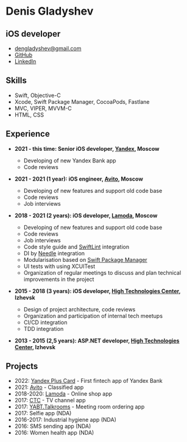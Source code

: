 # Denis Gladyshev

## iOS developer

- dengladyshev@gmail.com
- [GitHub](https://github.com/dengladyshev)
- [LinkedIn](https://www.linkedin.com/in/dengladyshev)

## Skills

- Swift, Objective-C
- Xcode, Swift Package Manager, CocoaPods, Fastlane
- MVC, VIPER, MVVM-С
- HTML, CSS

## Experience

- **2021 - this time: Senior iOS developer, [Yandex](https://www.bank.yandex.ru), Moscow**

	- Developing of new Yandex Bank app
	- Code reviews

- **2021 - 2021 (1 year): iOS engineer, [Avito](https://www.avito.ru), Moscow**

	- Developing of new features and support old code base
	- Code reviews
	- Job interviews

- **2018 - 2021 (2 years): iOS developer, [Lamoda](https://www.lamoda.ru), Moscow**

	- Developing of new features and support old code base
	- Code reviews
	- Job interviews
	- Code style guide and [SwiftLint](https://github.com/realm/SwiftLint) integration
	- DI by [Needle](https://github.com/uber/needle) integration
	- Modularisation based on [Swift Package Manager](https://swift.org/package-manager/)
	- UI tests with using XCUITest
	- Organization of regular meetings to discuss and plan technical improvements in the project

- **2015 - 2018 (3 years): iOS developer, [High Technologies Center](https://htc-cs.ru), Izhevsk**

	- Design of project architecture, code reviews
	- Organization and participation of internal tech meetups
	- CI/CD integration
	- TDD integration

- **2013 - 2015 (2,5 years): ASP.NET developer, [High Technologies Center](https://htc-cs.ru), Izhevsk**

## Projects

- 2022: [Yandex Plus Card](https://apps.apple.com/ru/app/yandex-plus-card/id1634422317?l=en) - First fintech app of Yandex Bank
- 2021: [Avito](https://apps.apple.com/ru/app/авито-объявления/id417281773) - Classified app
- 2018-2020: [Lamoda](https://apps.apple.com/ru/app/lamoda-одежда-и-обувь-онлайн/id777645417) - Online shop app
- 2017: [CTC](https://itunes.apple.com/ru/app/стс-телеканал-сериалы-онлайн/id784379020) -  TV channel app
- 2017: [YABT.Talkrooms](https://itunes.apple.com/ru/app/yabt-talkrooms/id1233673360) - Meeting room ordering app
- 2017: Selfie app (NDA)
- 2016-2017: Industrial hygiene app (NDA)
- 2016: SMS sending app (NDA)
- 2016: Women health app (NDA)
